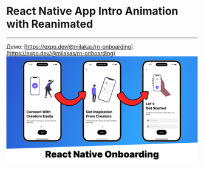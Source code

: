 # React Native App Intro Animation with Reanimated
---
Демо: [https://expo.dev/@milakas/rn-onboarding](https://expo.dev/@milakas/rn-onboarding)
![Screenshot](https://github.com/milakas/rn-app-intro-animation/blob/main/assets/React%20Native%20Onboarding%20Thumbnail.png)
